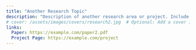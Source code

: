 ```yaml
---
title: "Another Research Topic"
description: "Description of another research area or project. Include the key objectives, methodology, and impact of this research."
# cover: /assets/images/covers/research2.jpg  # Optional: Add a cover image
links:
  Paper: https://example.com/paper2.pdf
  Project Page: https://example.com/project
---
```

